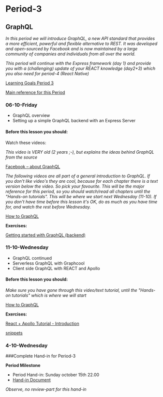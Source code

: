 # Period-3  
## GraphQL    

*In this period we will introduce GraphQL, a new API standard that provides a more efficient, powerful and flexible alternative to REST. It was developed and open-sourced by Facebook and is now maintained by a large community of companies and individuals from all over the world.*

*This period will continue with the Express framework (day 1) and provide you with a (challenging) update of your REACT knowledge (day2+3) which you also need for period-4 (React Native)*


[Learning Goals Period 3](https://docs.google.com/document/d/12Ri_Kt8J7a0wNBwbhVnR-jbH9ENAS0EMrfTeGmxsNhQ/edit?usp=sharing)

[Main reference for this Period](http://graphql.org/learn/)

### 06-10-Friday
* GraphQL overview
* Setting up a simple GraphQL backend with an Express Server

#### Before this lesson you should:
Watch these videos:

*This video is VERY old (2 years ;-), but explains the ideas behind GraphQL from the source*

[Facebook – about GraphQL]( https://www.youtube.com/watch?v=_9RgHXqH8J0)

*The following videos are all part of a general introduction to GraphQL. If you don't like video's they are cool, because for each chapter there is a text version below the video. So pick your favourite. This will be the major reference for this period, so you should watch/read all chapters until the "Hands-on tutorials". This will be where we start next Wednesday (11-10). If you don't have time before this lesson it's OK, do as much as you have time for, and watch the rest before Wednesday.*

[How to GraphQL]( https://www.howtographql.com/)

**Exercises:**

[Getting started with GraphQL (backend)]( http://graphql.org/graphql-js/)

### 11-10-Wednesday
* GraphQL continued
* Serverless GraphQL with Graphcool
* Client side GraphQL with REACT and Apollo
#### Before this lesson you should:
*Make sure you have gone through this video/text tutorial, until the "Hands-on tutorials" which is where we will start*

[How to GraphQL]( https://www.howtographql.com/)

**Exercises:**

[React + Apollo Tutorial - Introduction](https://www.howtographql.com/react-apollo/0-introduction/)

[snippets](https://docs.google.com/document/d/18BfdFJBPkf4HfLBsuTOz9Q2PhNi_psiI63sXFF13KDk/edit?usp=sharing)

### 4-10-Wednesday

###Complete Hand-in for Period-3

**Period Milestone**


* Period Hand-in: Sunday october 15th 22.00
* [Hand-in Document](https://docs.google.com/spreadsheets/d/1jooe7jAEJSO6o8qVFoy3nyGwb7Goie8eMQ0vm0kuDck/edit?usp=sharing)

*Observe, no review-part for this hand-in*
